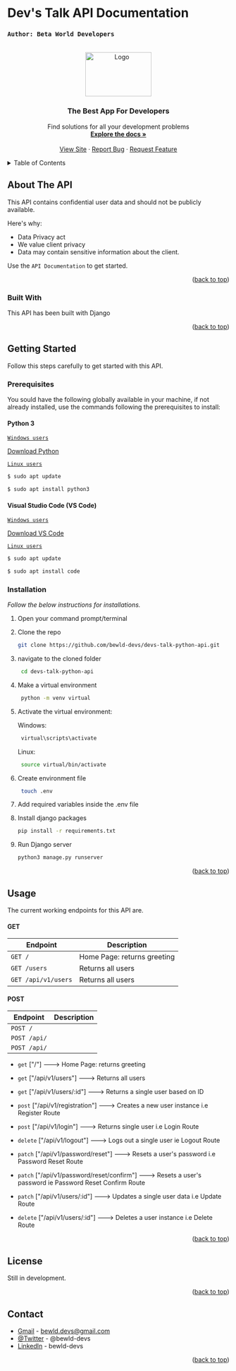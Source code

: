 # Dev's Talk API Documentation
### `Author: Beta World Developers`

<!-- Improved compatibility of back to top link: See: https://github.com/othneildrew/Best-README-Template/pull/73 -->
<a name="readme-top"></a>

<!-- [![Contributors][contributors-shield]][contributors-url]
[![Forks][forks-shield]][forks-url]
[![Stargazers][stars-shield]][stars-url]
[![Issues][issues-shield]][issues-url]
[![MIT License][license-shield]][license-url]
[![LinkedIn][linkedin-shield]][linkedin-url] -->



<!-- PROJECT LOGO -->
<br />
<div align="center">
  <a href="https://github.com/othneildrew/Best-README-Template">
    <img src="https://res.cloudinary.com/bewld-devs/image/upload/v1664395344/devs-talk-python-api/devs-no-bg_fong32.png" alt="Logo" width="150" height="100">
  </a>

  <h3 align="center">The Best App For Developers</h3>

  <p align="center">
    Find solutions for all your development problems
    <br />
    <a title="Coming soon..." href="#"><strong>Explore the docs »</strong></a>
    <br />
    <br />
    <a title="Coming soon..." href="#">View Site</a>
    ·
    <a title="Coming soon..." href="#">Report Bug</a>
    ·
    <a title="Coming soon..." href="#">Request Feature</a>
  </p>
</div>



<!-- TABLE OF CONTENTS -->
<details>
  <summary>Table of Contents</summary>
  <ol>
    <li>
      <a href="#about-the-project">About The Project</a>
      <ul>
        <li><a href="#built-with">Built With</a></li>
      </ul>
    </li>
    <li>
      <a href="#getting-started">Getting Started</a>
      <ul>
        <li><a href="#prerequisites">Prerequisites</a></li>
        <li><a href="#installation">Installation</a></li>
      </ul>
    </li>
    <li><a href="#usage">Usage</a></li>
    <li><a href="#license">License</a></li>
    <li><a href="#contact">Contact</a></li>
  </ol>
</details>



<!-- ABOUT THE PROJECT -->
## About The API

This API contains confidential user data and should not be publicly available.

Here's why:
* Data Privacy act
* We value client privacy
* Data may contain sensitive information about the client.


Use the `API Documentation` to get started.

<p align="right">(<a href="#readme-top">back to top</a>)</p>



### Built With

This API has been built with Django

<!-- [![Django][Django]][Django-url] -->
<!-- * [![Next][Next.js]][Next-url]
* [![React][React.js]][React-url]
* [![Vue][Vue.js]][Vue-url]
* [![Angular][Angular.io]][Angular-url]
* [![Svelte][Svelte.dev]][Svelte-url]
* [![Laravel][Laravel.com]][Laravel-url]
* [![Bootstrap][Bootstrap.com]][Bootstrap-url]
* [![JQuery][JQuery.com]][JQuery-url] -->

<p align="right">(<a href="#readme-top">back to top</a>)</p>



<!-- GETTING STARTED -->
## Getting Started

Follow this steps carefully to get started with this API.

### Prerequisites

You sould have the following globally available in your machine, if not already installed, use the commands following the prerequisites to install:

#### <b>Python 3</b>

<u><span>`Windows users`</span></u>

  [Download Python](https://www.python.org/downloads/)


<u><span>`Linux users`</span></u>

  ```sh
  $ sudo apt update
  ```

   ```sh
  $ sudo apt install python3
  ```

  #### <b>Visual Studio Code (VS Code)</b>

<u><span>`Windows users`</span></u>

  [Download VS Code](https://code.visualstudio.com/download)


<u><span>`Linux users`</span></u>

  ```sh
  $ sudo apt update
  ```

   ```sh
  $ sudo apt install code
  ```

### Installation

_Follow the below instructions for installations._

1. Open your command prompt/terminal
2. Clone the repo
   ```sh
   git clone https://github.com/bewld-devs/devs-talk-python-api.git
   ```
3. navigate to the cloned folder
   ```sh
    cd devs-talk-python-api
    ```
4. Make a virtual environment
   ```sh
    python -m venv virtual
    ```
5. Activate the virtual environment:

   Windows:
   ```sh
    virtual\scripts\activate
    ```
   Linux:
   ```sh
    source virtual/bin/activate
    ```
6. Create environment file

   ```sh
    touch .env
    ```
7. Add required variables inside the .env file
3. Install django packages
   ```sh
   pip install -r requirements.txt
   ```
4. Run Django server
   ```sh
   python3 manage.py runserver
   ```

<p align="right">(<a href="#readme-top">back to top</a>)</p>



<!-- USAGE EXAMPLES -->
## Usage

The current working endpoints for this API are.

#### GET

| Endpoint                     | Description                  |
|------------------------------|------------------------------|
| `GET /`                      | Home Page: returns greeting  |
| `GET /users`                 | Returns all users            |
| `GET /api/v1/users`          | Returns all users            |

#### POST

| Endpoint                | Description                         |
|-------------------------|-------------------------------------|
| `POST /`                |                                     |
| `POST /api/`            |                                     |
| `POST /api/`            |                                     |

- `get` ["/"] ---> Home Page: returns greeting

- `get` ["/api/v1/users"] ---> Returns all users

- `get` ["/api/v1/users/:id"] ---> Returns a single user based on ID

- `post` ["/api/v1/registration"] ---> Creates a new user instance i.e Register Route

- `post` ["/api/v1/login"] ---> Returns single user i.e Login Route

- `delete` ["/api/v1/logout"] ---> Logs out a single user ie Logout Route

- `patch` ["/api/v1/password/reset"] ---> Resets a user's password i.e Password Reset Route

- `patch` ["/api/v1/password/reset/confirm"] ---> Resets a user's password ie Password Reset Confirm Route

- `patch` ["/api/v1/users/:id"] ---> Updates a single user data i.e Update Route

- `delete` ["/api/v1/users/:id"] ---> Deletes a user instance i.e Delete Route

<p align="right">(<a href="#readme-top">back to top</a>)</p>


<!-- CONTRIBUTING -->
<!-- ## Contributing

Contributions are what make the open source community such an amazing place to learn, inspire, and create. Any contributions you make are **greatly appreciated**.

If you have a suggestion that would make this better, please fork the repo and create a pull request. You can also simply open an issue with the tag "enhancement".
Don't forget to give the project a star! Thanks again!

1. Fork the Project
2. Create your Feature Branch (`git checkout -b feature/AmazingFeature`)
3. Commit your Changes (`git commit -m 'Add some AmazingFeature'`)
4. Push to the Branch (`git push origin feature/AmazingFeature`)
5. Open a Pull Request

<p align="right">(<a href="#readme-top">back to top</a>)</p> -->



<!-- LICENSE -->
## License

Still in development.

<p align="right">(<a href="#readme-top">back to top</a>)</p>



<!-- CONTACT -->
## Contact

* [Gmail](bewld.devs@gmail.com) - bewld.devs@gmail.com
* [@Twitter](https://twitter.com/bewld-devs) - @bewld-devs
* [LinkedIn](https://linkedin.com/bewld-devs) - bewld-devs

<p align="right">(<a href="#readme-top">back to top</a>)</p>



<!-- ACKNOWLEDGMENTS -->
<!-- ## Acknowledgments

Use this space to list resources you find helpful and would like to give credit to. I've included a few of my favorites to kick things off!

* [Choose an Open Source License](https://choosealicense.com)
* [GitHub Emoji Cheat Sheet](https://www.webpagefx.com/tools/emoji-cheat-sheet)
* [Malven's Flexbox Cheatsheet](https://flexbox.malven.co/)
* [Malven's Grid Cheatsheet](https://grid.malven.co/)
* [Img Shields](https://shields.io)
* [GitHub Pages](https://pages.github.com)
* [Font Awesome](https://fontawesome.com)
* [React Icons](https://react-icons.github.io/react-icons/search)

<p align="right">(<a href="#readme-top">back to top</a>)</p> -->



<!-- MARKDOWN LINKS & IMAGES -->
<!-- https://www.markdownguide.org/basic-syntax/#reference-style-links -->
[contributors-shield]: https://img.shields.io/github/contributors/othneildrew/Best-README-Template.svg?style=for-the-badge
[contributors-url]: https://github.com/othneildrew/Best-README-Template/graphs/contributors
[forks-shield]: https://img.shields.io/github/forks/othneildrew/Best-README-Template.svg?style=for-the-badge
[forks-url]: https://github.com/othneildrew/Best-README-Template/network/members
[stars-shield]: https://img.shields.io/github/stars/othneildrew/Best-README-Template.svg?style=for-the-badge
[stars-url]: https://github.com/othneildrew/Best-README-Template/stargazers
[issues-shield]: https://img.shields.io/github/issues/othneildrew/Best-README-Template.svg?style=for-the-badge
[issues-url]: https://github.com/othneildrew/Best-README-Template/issues
[license-shield]: https://img.shields.io/github/license/othneildrew/Best-README-Template.svg?style=for-the-badge
[license-url]: https://github.com/othneildrew/Best-README-Template/blob/master/LICENSE.txt
[linkedin-shield]: https://img.shields.io/badge/-LinkedIn-black.svg?style=for-the-badge&logo=linkedin&colorB=555
[linkedin-url]: https://linkedin.com/in/othneildrew
[product-screenshot]: images/screenshot.png
[Next.js]: https://img.shields.io/badge/next.js-000000?style=for-the-badge&logo=nextdotjs&logoColor=white
[Next-url]: https://nextjs.org/
[React.js]: https://img.shields.io/badge/React-20232A?style=for-the-badge&logo=react&logoColor=61DAFB
[React-url]: https://reactjs.org/
[Vue.js]: https://img.shields.io/badge/Vue.js-35495E?style=for-the-badge&logo=vuedotjs&logoColor=4FC08D
[Vue-url]: https://vuejs.org/
[Angular.io]: https://img.shields.io/badge/Angular-DD0031?style=for-the-badge&logo=angular&logoColor=white
[Angular-url]: https://angular.io/
[Svelte.dev]: https://img.shields.io/badge/Svelte-4A4A55?style=for-the-badge&logo=svelte&logoColor=FF3E00
[Svelte-url]: https://svelte.dev/
[Laravel.com]: https://img.shields.io/badge/Laravel-FF2D20?style=for-the-badge&logo=laravel&logoColor=white
[Laravel-url]: https://laravel.com
[Bootstrap.com]: https://img.shields.io/badge/Bootstrap-563D7C?style=for-the-badge&logo=bootstrap&logoColor=white
[Bootstrap-url]: https://getbootstrap.com
[JQuery.com]: https://img.shields.io/badge/jQuery-0769AD?style=for-the-badge&logo=jquery&logoColor=white
[JQuery-url]: https://jquery.com 
[Django-url]: https://www.djangoproject.com 
[Django]: https://res.cloudinary.com/bewld-devs/image/upload/v1664403505/devs-talk-python-api/django_bzx6gj.png